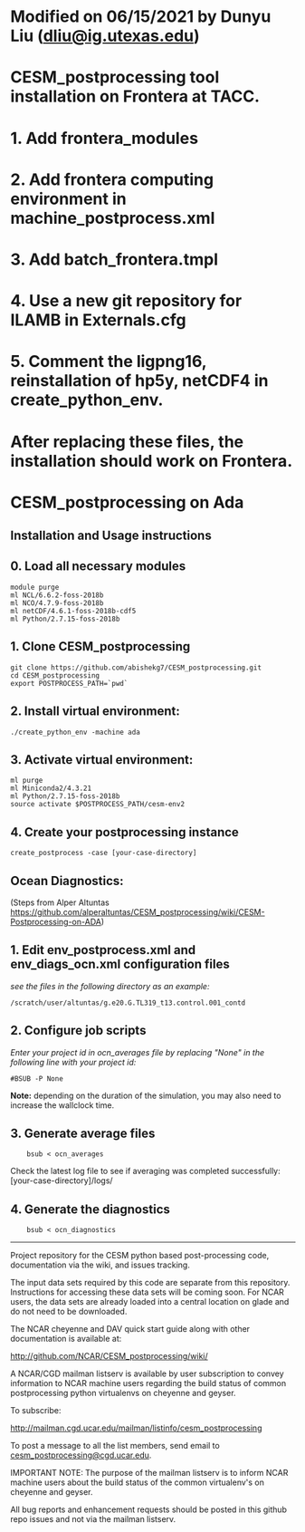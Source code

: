 # Modified on 06/15/2021 by Dunyu Liu (dliu@ig.utexas.edu)
# CESM_postprocessing tool installation on Frontera at TACC.
# 1. Add frontera_modules
# 2. Add frontera computing environment in machine_postprocess.xml
# 3. Add batch_frontera.tmpl
# 4. Use a new git repository for ILAMB in Externals.cfg
# 5. Comment the ligpng16, reinstallation of hp5y, netCDF4 in create_python_env.
# After replacing these files, the installation should work on Frontera.

# CESM_postprocessing on Ada

## Installation and Usage instructions

## 0. Load all necessary modules
```
module purge
ml NCL/6.6.2-foss-2018b
ml NCO/4.7.9-foss-2018b
ml netCDF/4.6.1-foss-2018b-cdf5
ml Python/2.7.15-foss-2018b
```
## 1. Clone CESM_postprocessing
```
git clone https://github.com/abishekg7/CESM_postprocessing.git
cd CESM_postprocessing
export POSTPROCESS_PATH=`pwd`
```

## 2. Install virtual environment:
```
./create_python_env -machine ada
```
## 3. Activate virtual environment:
```
ml purge 
ml Miniconda2/4.3.21
ml Python/2.7.15-foss-2018b
source activate $POSTPROCESS_PATH/cesm-env2
```
## 4. Create your postprocessing instance
```
create_postprocess -case [your-case-directory]
```

## Ocean Diagnostics:  
(Steps from Alper Altuntas https://github.com/alperaltuntas/CESM_postprocessing/wiki/CESM-Postprocessing-on-ADA)
## 1. Edit env_postprocess.xml and env_diags_ocn.xml configuration files
*see the files in the following directory as an example:*

    /scratch/user/altuntas/g.e20.G.TL319_t13.control.001_contd
## 2. Configure job scripts
*Enter your project id in ocn_averages file by replacing "None" in the following line with your project id:*

    #BSUB -P None

**Note:** depending on the duration of the simulation, you may also need to increase the wallclock time.

## 3. Generate average files
```
    bsub < ocn_averages
```
Check the latest log file to see if averaging was completed successfully: [your-case-directory]/logs/

## 4. Generate the diagnostics
```
    bsub < ocn_diagnostics
```

-------------------------------------
Project repository for the CESM python based post-processing code, documentation via the wiki, and issues tracking.

The input data sets required by this code are separate from this repository. Instructions
for accessing these data sets will be coming soon. For NCAR users, the data sets are already
loaded into a central location on glade and do not need to be downloaded. 

The NCAR cheyenne and DAV quick start guide along with other documentation is available at:

http://github.com/NCAR/CESM_postprocessing/wiki/

A NCAR/CGD mailman listserv is available by user subscription to convey information to NCAR machine users
regarding the build status of common postprocessing python virtualenvs on cheyenne and geyser.

To subscribe:

http://mailman.cgd.ucar.edu/mailman/listinfo/cesm_postprocessing

To post a message to all the list members, send email to cesm_postprocessing@cgd.ucar.edu.

IMPORTANT NOTE: The purpose of the mailman listserv is to inform NCAR machine users about the build status
of the common virtualenv's on cheyenne and geyser. 

All bug reports and enhancement requests should be posted in this github repo issues and not via the mailman listserv.

